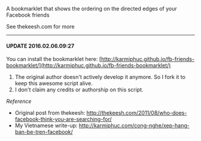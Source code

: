 A bookmarklet that shows the ordering on the directed edges of your Facebook friends

See thekeesh.com for more

------

#### UPDATE 2016.02.06.09:27

You can install the bookmarklet here: [http://karmiphuc.github.io/fb-friends-bookmarklet/](http://karmiphuc.github.io/fb-friends-bookmarklet/)

1. The original author doesn't actively develop it anymore. So I fork it to keep this awesome script alive.
2. I don't claim any credits or authorship on this script.

*Reference*

* Original post from thekeesh: http://thekeesh.com/2011/08/who-does-facebook-think-you-are-searching-for/
* My Vietnamese write-up: http://karmiphuc.com/cong-nghe/xep-hang-ban-be-tren-facebook/
